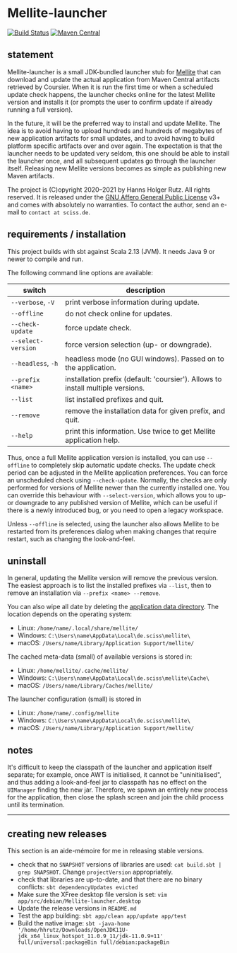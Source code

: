 # Mellite-launcher

[![Build Status](https://travis-ci.org/Sciss/Mellite-launcher.svg?branch=main)](https://travis-ci.org/Sciss/Mellite-launcher)
[![Maven Central](https://maven-badges.herokuapp.com/maven-central/de.sciss/mellite-launcher_2.13/badge.svg)](https://maven-badges.herokuapp.com/maven-central/de.sciss/mellite-launcher_2.13)

## statement

Mellite-launcher is a small JDK-bundled launcher stub for
[Mellite](https://github.com/Sciss/Mellite) that can download and update the actual application from
Maven Central artifacts retrieved by Coursier. When it is run the first time or when a scheduled update check
happens, the launcher checks online for the latest Mellite version and installs it (or prompts the user to confirm
update if already running a full version).

In the future, it will be the preferred way to install and update
Mellite. The idea is to avoid having to upload hundreds and hundreds
of megabytes of new application artifacts for small updates, and to avoid having to build platform specific
artifacts over and over again. The expectation is that the launcher needs to be updated very seldom, this one should 
be able to install the launcher once, and all subsequent  updates go through the launcher itself. Releasing new 
Mellite versions becomes as simple as publishing new Maven artifacts.

The project is (C)opyright 2020–2021 by Hanns Holger Rutz. All rights reserved.
It is released under 
the [GNU Affero General Public License](https://git.iem.at/sciss/Mellite-launcher/raw/main/LICENSE) v3+ 
and comes with absolutely no warranties. To contact the author, send an e-mail to `contact at sciss.de`.

## requirements / installation

This project builds with sbt against Scala 2.13 (JVM). It needs Java 9 or newer to compile and run.

The following command line options are available:

| switch | description |
| ------ | ----------- |
|`--verbose`, `-V` |print verbose information during update.|
|`--offline`       |do not check online for updates.|
|`--check-update`  |force update check.|
|`--select-version`|force version selection (up- or downgrade).|
|`--headless`, `-h`|headless mode (no GUI windows). Passed on to the application.|
|`--prefix <name>` |installation prefix (default: 'coursier'). Allows to install multiple versions.|
|`--list`          |list installed prefixes and quit.|
|`--remove`        |remove the installation data for given prefix, and quit.|
|`--help`          |print this information. Use twice to get Mellite application help.|

Thus, once a full Mellite application version is installed, you can
use `--offline` to completely skip automatic update checks. The update
check period can be adjusted in the Mellite application preferences.
You can force an unscheduled check using `--check-update`. Normally, the
checks are only performed for versions of Mellite newer than the currently
installed one. You can override this behaviour with `--select-version`,
which allows you to up- or downgrade to any published version of Mellite,
which can be useful if there is a newly introduced bug, or you need to open
a legacy workspace.

Unless `--offline` is selected, using the launcher also allows Mellite to be restarted
from its preferences dialog when making changes that require restart, such as changing
the look-and-feel.

## uninstall

In general, updating the Mellite version will remove the previous version. The easiest approach is
to list the installed prefixes via `--list`, then to remove an installation via
`--prefix <name> --remove`.

You can also wipe all date
by deleting the [application data directory](https://github.com/harawata/appdirs). The location depends on
the operating system:

- Linux: `/home/name/.local/share/mellite/`
- Windows: `C:\Users\name\AppData\Local\de.sciss\mellite\`
- macOS: `/Users/name/Library/Application Support/mellite/`

The cached meta-data (small) of available versions is stored in:

- Linux: `/home/mellite/.cache/mellite/`
- Windows: `C:\Users\name\AppData\Local\de.sciss\mellite\Cache\`
- macOS: `/Users/name/Library/Caches/mellite/`

The launcher configuration (small) is stored in

- Linux: `/home/name/.config/mellite`
- Windows: `C:\Users\name\AppData\Local\de.sciss\mellite\`
- macOS: `/Users/name/Library/Application Support/mellite/`

## notes

It's difficult to keep the classpath of the launcher and application itself separate; for example, once
AWT is initialised, it cannot be "uninitialised", and thus adding a look-and-feel jar to classpath has no
effect on the `UIManager` finding the new jar. Therefore, we spawn an entirely new process for the application,
then close the splash screen and join the child process until its termination.

-----

## creating new releases

This section is an aide-mémoire for me in releasing stable versions.

- check that no `SNAPSHOT` versions of libraries are used: `cat build.sbt | grep SNAPSHOT`.
   Change `projectVersion` appropriately.
- check that libraries are up-to-date, and that there are no binary conflicts:
   `sbt dependencyUpdates evicted`
- Make sure the XFree desktop file version is set:
   `vim app/src/debian/Mellite-launcher.desktop`
- Update the release versions in `README.md`
- Test the app building: `sbt app/clean app/update app/test`
- Build the native image:
    `sbt -java-home '/home/hhrutz/Downloads/OpenJDK11U-jdk_x64_linux_hotspot_11.0.9_11/jdk-11.0.9+11' full/universal:packageBin full/debian:packageBin`
  
